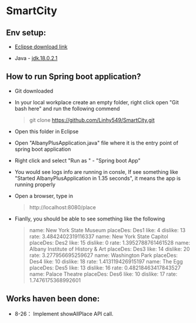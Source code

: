 # SmartCity

## Env setup:

- [Eclipse download link](https://www.eclipse.org/downloads/download.php?file=/oomph/epp/2023-06/R/eclipse-inst-jre-win64.exe)

- Java - [jdk.18.0.2.1](https://www.oracle.com/java/technologies/javase/jdk18-archive-downloads.html)

## How to run Spring boot application?

- Git downloaded

- In your local workplace create an empty folder, right click open "Git bash here" and run the following commend 
  
  > git clone https://github.com/Linhy549/SmartCity.git

- Open this folder in Eclipse 

- Open "AlbanyPlusApplication.java" file where it is the entry point of spring boot application

- Right click and select "Run as " - "Spring boot App"

- You would see logs info are running in consle, If see something like  "Started AlbanyPlusApplication in 1.35 seconds", it means the app is running properly

- Open a browser, type in 
  
  > http://localhost:8080/place

- Fianlly, you should be able to see something like the following
  
  > name: New York State Museum placeDes: Des1 like: 4 dislike: 13 rate: 3.4842402319116337 name: New York State Capitol placeDes: Des2 like: 15 dislike: 0 rate: 1.3952788761461528 name: Albany Institute of History & Art placeDes: Des3 like: 14 dislike: 20 rate: 3.277956695259627 name: Washington Park placeDes: Des4 like: 10 dislike: 18 rate: 1.413119426915197 name: The Egg placeDes: Des5 like: 13 dislike: 16 rate: 0.48218463417843527 name: Palace Theatre placeDes: Des6 like: 10 dislike: 17 rate: 1.7476175368992601

## Works haven been done:

- 8-26： Implement showAllPlace API call.